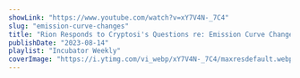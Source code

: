 ```yaml
---
showLink: "https://www.youtube.com/watch?v=xY7V4N-_7C4"
slug: "emission-curve-changes"
title: "Rion Responds to Cryptosi's Questions re: Emission Curve Changes"
publishDate: "2023-08-14"
playlist: "Incubator Weekly"
coverImage: "https://i.ytimg.com/vi_webp/xY7V4N-_7C4/maxresdefault.webp"
---
```

